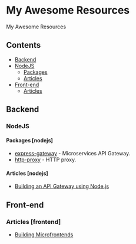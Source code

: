 # My Awesome Resources
My Awesome Resources

## Contents

- [Backend](#backend)
- [NodeJS](#nodejs)
  - [Packages](#packages-nodejs)
  - [Articles](#articles-nodejs)
- [Front-end](#front-end)
  - [Articles](#articles-frontend)



## Backend

### NodeJS

#### Packages [nodejs]

- [express-gateway](https://github.com/ExpressGateway/express-gateway) - Microservices API Gateway.
- [http-proxy](https://github.com/nodejitsu/node-http-proxy) - HTTP proxy.

#### Articles [nodejs]

- [Building an API Gateway using Node.js](https://blog.risingstack.com/building-an-api-gateway-using-nodejs/)



## Front-end

### Articles [frontend]

- [Building Microfrontends](https://medium.com/@_rchaves_/building-microfrontends-part-i-creating-small-apps-710d709b48b7)
